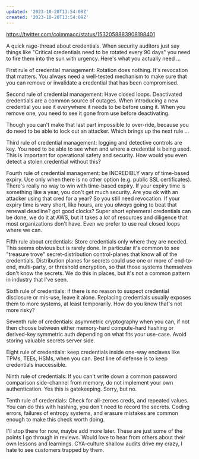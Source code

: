 ```yaml
---
updated: '2023-10-20T13:54:09Z'
created: '2023-10-20T13:54:09Z'
---
```

https://twitter.com/colmmacc/status/1532058883908198401

A quick rage-thread about credentials. When security auditors just say things like "Critical credentials need to be rotated every 90 days" you need to fire them into the sun with urgency. Here's what you actually need ...

First rule of credential management: Rotation does nothing. It's revocation that matters. You always need a well-tested mechanism to make sure that you can remove or invalidate a credential that has been compromised.

Second rule of credential management: Have closed loops. Deactivated credentials are a common source of outages. When introducing a new credential you see it everywhere it needs to be before using it. When you remove one, you need to see it gone from use before deactivating.

Though you can't make that last part impossible to over-ride, because you do need to be able to lock out an attacker. Which brings up the next rule ...

Third rule of credential management: logging and detective controls are key. You need to be able to see when and where a credential is being used. This is important for operational safety and security. How would you even detect a stolen credential without this?

Fourth rule of credential management: be INCREDIBLY wary of time-based expiry. Use only when there is no other option (e.g. public SSL certificates). There's really no way to win with time-based expiry. If your expiry time is something like a year, you don't get much security. Are you ok with an attacker using that cred for a year? So you still need revocation. If your expiry time is very short, like hours, are you *always* going to beat that renewal deadline? got good clocks? Super short ephemeral credentials can be done, we do it at AWS, but it takes a *lot* of resources and diligence that most organizations don't have. Even we prefer to use real closed loops where we can.

Fifth rule about credentials: Store credentials only where they are needed. This seems obvious but is rarely done. In particular it's common to see "treasure trove" secret-distribution control-planes that know all of the credentials. Distribution planes for secrets could use one or more of end-to-end, multi-party, or threshold encryption, so that those systems themselves don't know the secrets. We do this in places, but it's not a common pattern in industry that I've seen.

Sixth rule of credentials: if there is no reason to suspect credential disclosure or mis-use, leave it alone. Replacing credentials usually exposes them to more systems, at least temporarily. How do you know that's not more risky?

Seventh rule of credentials: asymmetric cryptography when you can, if not then choose between either memory-hard compute-hard hashing or derived-key symmetric auth depending on what fits your use-case. Avoid storing valuable secrets server side.

Eight rule of credentials: keep credentials inside one-way enclaves like TPMs, TEEs, HSMs, when you can. Best line of defense is to keep credentials inaccessible.

Ninth rule of credentials: If you can't write down a common password comparison side-channel from memory, do not implement your own authentication. Yes this is gatekeeping. Sorry, but no.

Tenth rule of credentials: Check for all-zeroes creds, and repeated values. You can do this with hashing, you don't need to record the secrets. Coding errors, failures of entropy systems, and erasure mistakes are common enough to make this check worth doing.

I'll stop there for now, maybe add more later. These are just some of the points I go through in reviews. Would love to hear from others about their own lessons and learnings. CYA-culture shallow audits drive my crazy, I hate to see customers trapped by them.